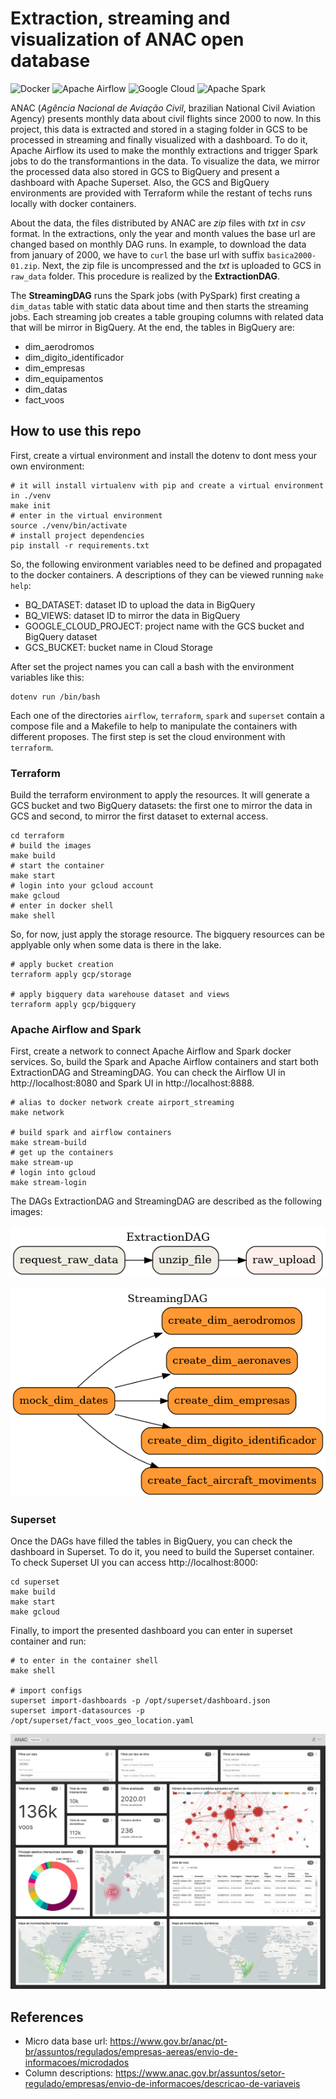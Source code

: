 # Extraction, streaming and visualization of ANAC open database

<p>
<img alt="Docker" src="https://img.shields.io/badge/docker-%230db7ed.svg?&style=for-the-badge&logo=docker&logoColor=white"/>
<img alt="Apache Airflow" src="https://img.shields.io/badge/apacheairflow-%23017cee.svg?&style=for-the-badge&logo=apache-airflow&logoColor=white"/>
<img alt="Google Cloud" src="https://img.shields.io/badge/GoogleCloud-%234285F4.svg?&style=for-the-badge&logo=google-cloud&logoColor=white"/>
<img alt="Apache Spark" src="https://img.shields.io/badge/apachespark-%23e25a1c.svg?&style=for-the-badge&logo=apache-spark&logoColor=white"/>
</p>

ANAC (*Agência Nacional de Aviação Civil*, brazilian National Civil Aviation Agency) presents monthly data about civil flights since 2000 to now. In this project, this data is extracted and stored in a staging folder in GCS to be processed in streaming and finally visualized with a dashboard. To do it, Apache Airflow its used to make the monthly extractions and trigger Spark jobs to do the transformantions in the data. To visualize the data, we mirror the processed data also stored in GCS to BigQuery and present a dashboard with Apache Superset. Also, the GCS and BigQuery environments are provided with Terraform while the restant of techs runs locally with docker containers.

About the data, the files distributed by ANAC are *zip* files with *txt* in *csv* format. In the extractions, only the year and month values the base url are changed based on monthly DAG runs. In example, to download the data from january of 2000, we have to `curl` the base url with suffix `basica2000-01.zip`. Next, the zip file is uncompressed and the *txt* is uploaded to GCS in `raw_data` folder. This procedure is realized by the **ExtractionDAG**.

The **StreamingDAG** runs the Spark jobs (with PySpark) first creating a `dim_datas` table with static data about time and then starts the streaming jobs. Each streaming job creates a table grouping columns with related data that will be mirror in BigQuery. At the end, the tables in BigQuery are:

- dim_aerodromos
- dim_digito_identificador
- dim_empresas
- dim_equipamentos
- dim_datas
- fact_voos

## How to use this repo

First, create a virtual environment and install the dotenv to dont mess your own environment:

```shell
# it will install virtualenv with pip and create a virtual environment in ./venv
make init
# enter in the virtual environment
source ./venv/bin/activate
# install project dependencies
pip install -r requirements.txt
```

So, the following environment variables need to be defined and propagated to the docker containers. A descriptions of they can be viewed running `make help`:

- BQ_DATASET: dataset ID to upload the data in BigQuery
- BQ_VIEWS: dataset ID to mirror the data in BigQuery
- GOOGLE_CLOUD_PROJECT: project name with the GCS bucket and BigQuery dataset
- GCS_BUCKET: bucket name in Cloud Storage

After set the project names you can call a bash with the environment variables like this:

```shell
dotenv run /bin/bash
```

Each one of the directories `airflow`, `terraform`, `spark` and `superset` contain a compose file and a Makefile to help to manipulate the containers with different proposes. The first step is set the cloud environment with `terraform`.

### Terraform

Build the terraform environment to apply the resources. It will generate a GCS bucket and two BigQuery datasets: the first one to mirror the data in GCS and second, to mirror the first dataset to external access.

```shell
cd terraform
# build the images
make build
# start the container
make start
# login into your gcloud account
make gcloud
# enter in docker shell
make shell
```

So, for now, just apply the storage resource. The bigquery resources can be applyable only when some data is there in the lake.

```shell
# apply bucket creation
terraform apply gcp/storage

# apply bigquery data warehouse dataset and views
terraform apply gcp/bigquery
```

### Apache Airflow and Spark

First, create a network to connect Apache Airflow and Spark docker services. So, build the Spark and Apache Airflow containers and start both ExtractionDAG and StreamingDAG. You can check the Airflow UI in http://localhost:8080 and Spark UI in http://localhost:8888.

```shell
# alias to docker network create airport_streaming
make network

# build spark and airflow containers
make stream-build
# get up the containers
make stream-up
# login into gcloud
make stream-login
```

The DAGs ExtractionDAG and StreamingDAG are described as the following images:

<p align="center"><img src="./img/ExtractionDAG.png"></p>
<p align="center"><img src="./img/StreamingDAG.png"></p>

### Superset

Once the DAGs have filled the tables in BigQuery, you can check the dashboard in Superset. To do it, you need to build the Superset container. To check Superset UI you can access http://localhost:8000:

```shell
cd superset
make build
make start
make gcloud
```

Finally, to import the presented dashboard you can enter in superset container and run:

```shell
# to enter in the container shell
make shell

# import configs
superset import-dashboards -p /opt/superset/dashboard.json
superset import-datasources -p /opt/superset/fact_voos_geo_location.yaml
```

![Dashboard](./img/dashboard.jpg)

## References

- Micro data base url: https://www.gov.br/anac/pt-br/assuntos/regulados/empresas-aereas/envio-de-informacoes/microdados
- Column descriptions: https://www.anac.gov.br/assuntos/setor-regulado/empresas/envio-de-informacoes/descricao-de-variaveis
